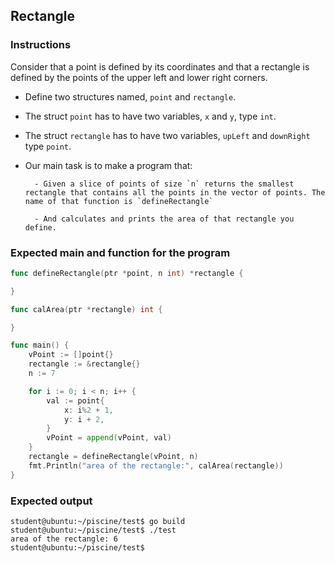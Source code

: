 ## Rectangle

### Instructions

Consider that a point is defined by its coordinates and that a rectangle
is defined by the points of the upper left and lower right corners.

- Define two structures named, `point` and `rectangle`.

- The struct `point` has to have two variables, `x` and `y`, type `int`.

- The struct `rectangle` has to have two variables, `upLeft` and `downRight` type `point`.

- Our main task is to make a program that:

      	- Given a slice of points of size `n` returns the smallest rectangle that contains all the points in the vector of points. The name of that function is `defineRectangle`

      	- And calculates and prints the area of that rectangle you define.

### Expected main and function for the program

```go
func defineRectangle(ptr *point, n int) *rectangle {

}

func calArea(ptr *rectangle) int {

}

func main() {
	vPoint := []point{}
	rectangle := &rectangle{}
	n := 7

	for i := 0; i < n; i++ {
		val := point{
			x: i%2 + 1,
			y: i + 2,
		}
		vPoint = append(vPoint, val)
	}
	rectangle = defineRectangle(vPoint, n)
	fmt.Println("area of the rectangle:", calArea(rectangle))
}
```

### Expected output

```console
student@ubuntu:~/piscine/test$ go build
student@ubuntu:~/piscine/test$ ./test
area of the rectangle: 6
student@ubuntu:~/piscine/test$
```
